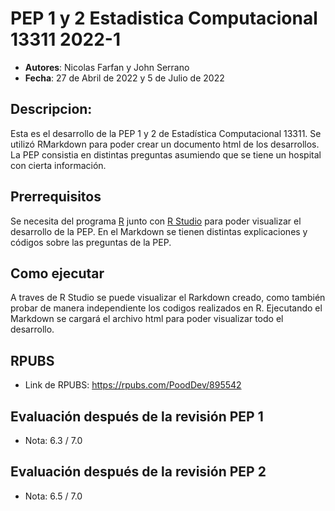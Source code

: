 # PEP 1 y 2 Estadistica Computacional 13311 2022-1
* **Autores**: Nicolas Farfan y John Serrano
* **Fecha**: 27 de Abril de 2022 y 5 de Julio de 2022

## Descripcion:
Esta es el desarrollo de la PEP 1 y 2 de Estadística Computacional 13311. Se utilizó RMarkdown para poder crear un documento html de los desarrollos.
La PEP consistia en distintas preguntas asumiendo que se tiene un hospital con cierta información. 

## Prerrequisitos
Se necesita del programa [R](https://cran.r-project.org/bin/windows/base/) junto con [R Studio](https://www.rstudio.com/products/rstudio/download/) para poder visualizar el desarrollo de la PEP. En el Markdown se tienen distintas
explicaciones y códigos sobre las preguntas de la PEP.

## Como ejecutar
A traves de R Studio se puede visualizar el Rarkdown creado, como también probar de manera independiente los codigos realizados en R. Ejecutando
el Markdown se cargará el archivo html para poder visualizar todo el desarrollo.

## RPUBS
* Link de RPUBS: https://rpubs.com/PoodDev/895542

## Evaluación después de la revisión PEP 1
* Nota: 6.3 / 7.0

## Evaluación después de la revisión PEP 2
* Nota: 6.5 / 7.0